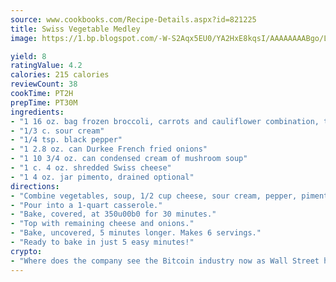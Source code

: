 ```yaml
---
source: www.cookbooks.com/Recipe-Details.aspx?id=821225
title: Swiss Vegetable Medley
image: https://1.bp.blogspot.com/-W-S2Aqx5EU0/YA2HxE8kqsI/AAAAAAAABgo/LNxJ2X_rvYgPNsplYMgQNjuwxaZ0e3pQQCLcBGAsYHQ/s320/17.png

yield: 8
ratingValue: 4.2
calories: 215 calories
reviewCount: 38
cookTime: PT2H
prepTime: PT30M
ingredients:
- "1 16 oz. bag frozen broccoli, carrots and cauliflower combination, thawed and drained"
- "1/3 c. sour cream"
- "1/4 tsp. black pepper"
- "1 2.8 oz. can Durkee French fried onions"
- "1 10 3/4 oz. can condensed cream of mushroom soup"
- "1 c. 4 oz. shredded Swiss cheese"
- "1 4 oz. jar pimento, drained optional"
directions:
- "Combine vegetables, soup, 1/2 cup cheese, sour cream, pepper, pimento and 1/2 can French fried onions."
- "Pour into a 1-quart casserole."
- "Bake, covered, at 350u00b0 for 30 minutes."
- "Top with remaining cheese and onions."
- "Bake, uncovered, 5 minutes longer. Makes 6 servings."
- "Ready to bake in just 5 easy minutes!"
crypto:
- "Where does the company see the Bitcoin industry now as Wall Street has begun to embrace it and what was the turning point that legitimatized Bitcoin?"
---
```

